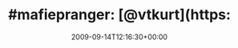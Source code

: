 ---
retweeted: false
source: <a href="http://twitter.com" rel="nofollow">Twitter Web Client</a>
entities:
  hashtags:
  - text: mafiepranger
    indices:
    - '0'
    - '13'
  symbols: []
  user_mentions:
  - name: Kurt
    screen_name: vtkurt
    indices:
    - '15'
    - '22'
    id_str: '15688444'
    id: '15688444'
  urls: []
display_text_range:
- '0'
- '22'
favorite_count: '0'
id_str: '3978830440'
truncated: false
retweet_count: '0'
id: '3978830440'
created_at: Mon Sep 14 12:16:30 +0000 2009
favorited: false
full_text: "#mafiepranger: [@vtkurt](https://twitter.com/vtkurt)"
lang: und
tags:
- mafiepranger
- pesos:twitter
date: '2009-09-14T12:16:30+00:00'
src: https://twitter.com/bascht/status/3978830440
original_url: https://twitter.com/bascht/status/3978830440
type: twitter_tweet
text: "#mafiepranger: [@vtkurt](https://twitter.com/vtkurt)"
title: "#mafiepranger: [@vtkurt](https:"

---